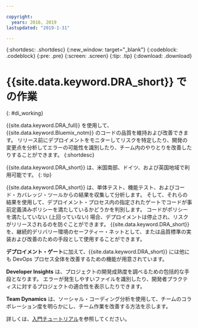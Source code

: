 ```yaml
---

copyright:
  years: 2016, 2019
lastupdated: "2019-1-31"

---
```


{:shortdesc: .shortdesc}
{:new_window: target="_blank"}
{:codeblock: .codeblock}
{:pre: .pre}
{:screen: .screen}
{:tip: .tip}
{:download: .download}

# {{site.data.keyword.DRA_short}} での作業
{: #di_working}

{{site.data.keyword.DRA_full}} を使用して、{{site.data.keyword.Bluemix_notm}} のコードの品質を維持および改善できます。 リリース前にデプロイメントをモニターしてリスクを特定したり、開発の変更点を分析してエラーの可能性を識別したり、チーム内のやりとりを改善したりすることができます。
{:shortdesc}

{{site.data.keyword.DRA_short}} は、米国南部、ドイツ、および英国地域で利用可能です。
{: tip}

{{site.data.keyword.DRA_short}} は、単体テスト、機能テスト、およびコード・カバレッジ・ツールからの結果を収集して分析します。 そして、それらの結果を使用して、デプロイメント・プロセス内の指定されたゲートでコードが事前定義済みポリシーを満たしているかどうかを判別します。 コードがポリシーを満たしていない (上回っていない) 場合、デプロイメントは停止され、リスクがリリースされるのを防ぐことができます。 {{site.data.keyword.DRA_short}} を、継続的デリバリー環境のセーフティー・ネットとして、または品質標準の実装および改善のための手段として使用することができます。 

**デプロイメント・ゲート**に加えて、{{site.data.keyword.DRA_short}} には他にも DevOps プロセス全体を改善するための機能が用意されています。  

**Developer Insights** は、プロジェクトの開発成熟度を調べるための包括的な手段となります。 エラーが発生しやすいファイルを識別したり、開発者プラクティスに対するプロジェクトの適合性を表示したりできます。
	
**Team Dynamics** は、ソーシャル・コーディング分析を使用して、チームのコラボレーション度を明らかにし、チーム作業を改善する方法を示します。

詳しくは、[入門チュートリアル](/docs/services/DevOpsInsights?topic=DevOpsInsights-getting-started)を参照してください。
